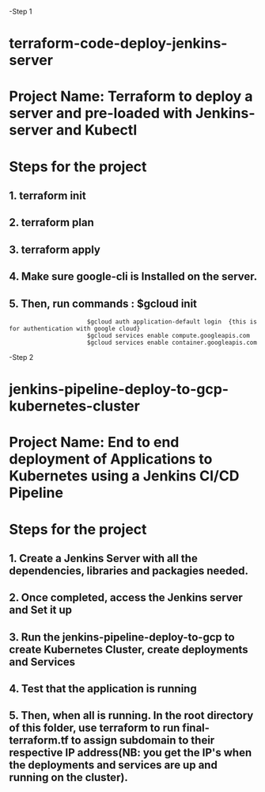 -Step 1 
# terraform-code-deploy-jenkins-server
# Project Name: Terraform to deploy a server and pre-loaded with Jenkins-server and Kubectl
# Steps for the project

## 1. terraform init
## 2. terraform plan
## 3. terraform apply
## 4. Make sure google-cli is Installed on the server.
## 5. Then, run commands : $gcloud init
                          $gcloud auth application-default login  {this is for authentication with google cloud}
                          $gcloud services enable compute.googleapis.com
                          $gcloud services enable container.googleapis.com

                          
                          
                          

-Step 2
# jenkins-pipeline-deploy-to-gcp-kubernetes-cluster
# Project Name: End to end deployment of Applications to Kubernetes using a Jenkins CI/CD Pipeline
# Steps for the project

## 1. Create a Jenkins Server with all the dependencies, libraries and packagies needed.
## 2. Once completed, access the Jenkins server and Set it up
## 3. Run the jenkins-pipeline-deploy-to-gcp to create Kubernetes Cluster, create deployments and Services
## 4. Test that the application is running 
## 5. Then, when all is running. In the root directory of this folder, use terraform to run final-terraform.tf to assign subdomain to their respective IP address(NB: you get the IP's when the deployments and services are up and running on the cluster).
